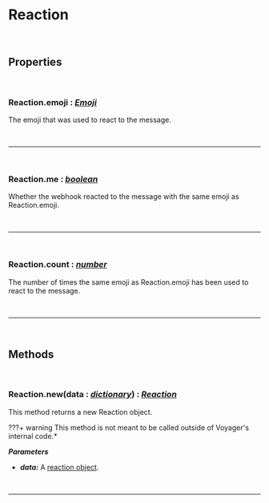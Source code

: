 # Reaction

<br />

## Properties

<br />

### **Reaction.emoji :** [*Emoji*](Emoji.md)
The emoji that was used to react to the message.

<br />

---

<br />

### **Reaction.me :** [*boolean*](https://create.roblox.com/docs/scripting/luau/booleans)
Whether the webhook reacted to the message with the same emoji as Reaction.emoji.

<br />

---

<br />

### **Reaction.count :** [*number*](https://create.roblox.com/docs/scripting/luau/numbers)
The number of times the same emoji as Reaction.emoji has been used to react to the message.

<br />

---

<br />

## Methods

<br />

### **Reaction.new**(data **:** [*dictionary*](https://create.roblox.com/docs/scripting/luau/tables#dictionaries)) **:** [*Reaction*](Reaction.md)
This method returns a new Reaction object.

???+ warning
    This method is not meant to be called outside of Voyager's internal code.*

***Parameters***

- ***data:*** A [reaction object](https://discord.com/developers/docs/resources/channel#reaction-object).

<br />

---

<br />